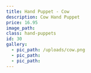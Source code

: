 ```yaml
---
title: Hand Puppet - Cow
description: Cow Hand Puppet
price: 16.95
image_path:
class: hand-puppets
id: 30
gallery:
  - pic_path: /uploads/cow.png
  - pic_path:
  - pic_path:
---
```



